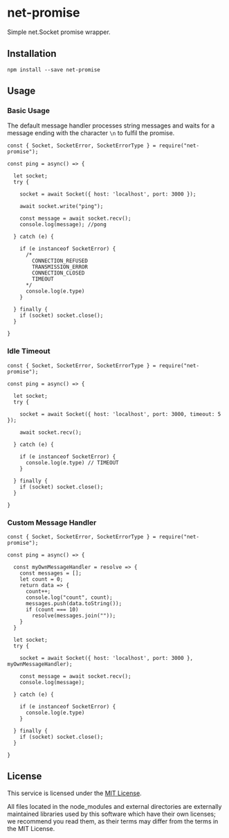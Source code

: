 # net-promise
Simple net.Socket promise wrapper.

## Installation
```
npm install --save net-promise
```

## Usage

### Basic Usage
The default message handler processes string messages and waits for a message ending with the character ```\n``` to fulfil the promise.
```
const { Socket, SocketError, SocketErrorType } = require("net-promise");

const ping = async() => {

  let socket;
  try {

    socket = await Socket({ host: 'localhost', port: 3000 });

    await socket.write("ping");

    const message = await socket.recv();
    console.log(message); //pong

  } catch (e) {

    if (e instanceof SocketError) {
      /*
        CONNECTION_REFUSED
        TRANSMISSION_ERROR
        CONNECTION_CLOSED
        TIMEOUT
      */
      console.log(e.type)
    }

  } finally {
    if (socket) socket.close();
  }

}
```
### Idle Timeout
```
const { Socket, SocketError, SocketErrorType } = require("net-promise");

const ping = async() => {

  let socket;
  try {

    socket = await Socket({ host: 'localhost', port: 3000, timeout: 5 });
    
    await socket.recv();
    
  } catch (e) {

    if (e instanceof SocketError) {
      console.log(e.type) // TIMEOUT
    }

  } finally {
    if (socket) socket.close();
  }

}
```
### Custom Message Handler
```
const { Socket, SocketError, SocketErrorType } = require("net-promise");

const ping = async() => {

  const myOwnMessageHandler = resolve => {
    const messages = [];
    let count = 0;
    return data => {
      count++;
      console.log("count", count);
      messages.push(data.toString());
      if (count === 10)
        resolve(messages.join(""));
    }
  }

  let socket;
  try {

    socket = await Socket({ host: 'localhost', port: 3000 }, myOwnMessageHandler);
    
    const message = await socket.recv();
    console.log(message);
    
  } catch (e) {

    if (e instanceof SocketError) {
      console.log(e.type)
    }

  } finally {
    if (socket) socket.close();
  }

}
```

## License

This service is licensed under the [MIT License](./LICENSE.txt).

All files located in the node_modules and external directories are externally maintained libraries used by this software which have their own licenses; we recommend you read them, as their terms may differ from the terms in the MIT License.
